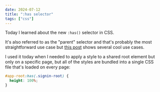 ```yaml
---
date: 2024-07-12
title: ":has selector"
tags: ["css"]
---
```



Today I learned about the new `:has()` selector in CSS.

It's also referred to as the "parent" selector and that's probably the most straightforward use case but [this post](https://bejamas.io/blog/learn-css-has-selector-by-examples-top-use-cases/) shows several cool use cases.

I used it today when I needed to apply a style to a shared root element but only on a specific page, but all of the styles are bundled into a single CSS file that's loaded on every page:

```css
#app-root:has(.signin-root) {
  height: 100%;
}
```



